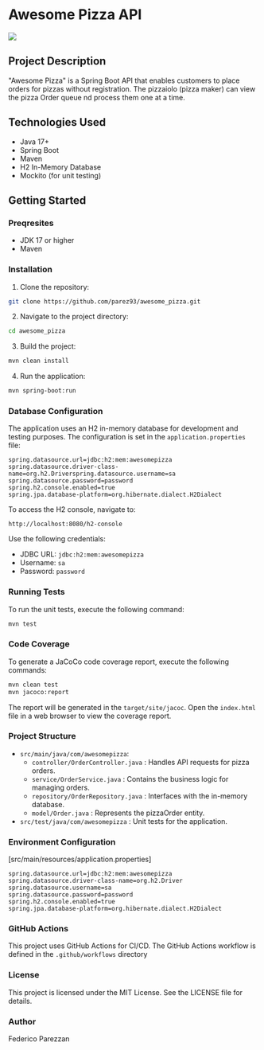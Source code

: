 # Awesome Pizza API

[<img src="awesome-pizza.png">](https://unsplash.com/it/foto/pizza-ai-frutti-di-bosco-MQUqbmszGGM)


## Project Description
"Awesome Pizza" is a Spring Boot API that enables customers to place orders for pizzas without registration. The pizzaiolo (pizza maker) can view the pizza Order queue nd process them one at a time.

## Technologies Used
- Java 17+
- Spring Boot
- Maven
- H2 In-Memory Database
- Mockito (for unit testing)

## Getting Started


### Preqresites
- JDK 17 or higher
- Maven


### Installation
1. Clone the repository:


``` bash
git clone https://github.com/parez93/awesome_pizza.git
```
2. Navigate to the project directory:
``` bash
cd awesome_pizza
```
3. Build the project:


``` bash
mvn clean install
```
4. Run the application:
``` bash
mvn spring-boot:run
```

### Database Configuration
The application uses an H2 in-memory database for development and testing purposes. The configuration is set in the `application.properties` file:

``` properties
spring.datasource.url=jdbc:h2:mem:awesomepizza
spring.datasource.driver-class-name=org.h2.Driverspring.datasource.username=sa
spring.datasource.password=password
spring.h2.console.enabled=true
spring.jpa.database-platform=org.hibernate.dialect.H2Dialect
```

To access the H2 console, navigate to:

``` 
http://localhost:8080/h2-console
```
Use the following credentials:
- JDBC URL: `jdbc:h2:mem:awesomepizza`
-  Username: `sa`
-  Password: `password`


### Running Tests
To run the unit tests, execute the following command:

``` bash
mvn test
```

### Code Coverage
To generate a JaCoCo code coverage report, execute the following commands:

``` bash
mvn clean test
mvn jacoco:report
```

The report will be generated in the `target/site/jacoc`. 
Open the `index.html` file in a web browser to view the coverage report.

### Project Structure
- `src/main/java/com/awesomepizza`:
   - `controller/OrderController.java` : Handles API requests for pizza orders.
   - `service/OrderService.java` : Contains the business logic for managing orders.
   - `repository/OrderRepository.java` : Interfaces with the in-memory database.
   - `model/Order.java` : Represents the pizzaOrder entity.
- `src/test/java/com/awesomepizza` : Unit tests for the application.


### Environment Configuration
[src/main/resources/application.properties]

``` properties
spring.datasource.url=jdbc:h2:mem:awesomepizza
spring.datasource.driver-class-name=org.h2.Driver
spring.datasource.username=sa
spring.datasource.password=password
spring.h2.console.enabled=true
spring.jpa.database-platform=org.hibernate.dialect.H2Dialect
```

### GitHub Actions
This project uses GitHub Actions for CI/CD. The GitHub Actions workflow is defined in the `.github/workflows` directory

### License
This project is licensed under the MIT License. See the LICENSE file for details.

### Author
Federico Parezzan
